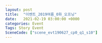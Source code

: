```yaml
---
layout: post
title:  "이벤트_2019여름_0화_오프닝"
date:   2021-02-19 03:00:00 +0000
categories: Event
Tags: Story Event
SceneCode: ["scene_evt190627_cp0_q1_s10"]
---
```

